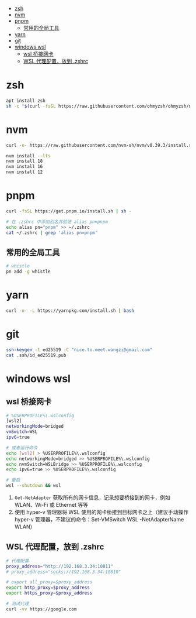 - [zsh](#zsh)
- [nvm](#nvm)
- [pnpm](#pnpm)
  - [常用的全局工具](#常用的全局工具)
- [yarn](#yarn)
- [git](#git)
- [windows wsl](#windows-wsl)
  - [wsl 桥接网卡](#wsl-桥接网卡)
  - [WSL 代理配置，放到 .zshrc](#wsl-代理配置放到-zshrc)

# zsh

```sh
apt install zsh
sh -c "$(curl -fsSL https://raw.githubusercontent.com/ohmyzsh/ohmyzsh/master/tools/install.sh)"
```

# nvm

```sh
curl -o- https://raw.githubusercontent.com/nvm-sh/nvm/v0.39.3/install.sh | bash

nvm install --lts
nvm install 18
nvm install 16
nvm install 12
```

# pnpm

```sh
curl -fsSL https://get.pnpm.io/install.sh | sh -

# 在 .zshrc 中添加别名并验证 alias pn=pnpm
echo alias pn="pnpm" >> ~/.zshrc
cat ~/.zshrc | grep 'alias pn=pnpm'
```

## 常用的全局工具

```sh
# whistle
pn add -g whistle
```

# yarn

```sh
curl -o- -L https://yarnpkg.com/install.sh | bash
```

# git

```sh
ssh-keygen -t ed25519 -C "nice.to.meet.wangzi@gmail.com"
cat .ssh/id_ed25519.pub
```

# windows wsl

## wsl 桥接网卡

```sh
# %USERPROFILE%\.wslconfig
[wsl2]
networkingMode=bridged
vmSwitch=WSL
ipv6=true

# 或者运行命令
echo [wsl2] > %USERPROFILE%\.wslconfig
echo networkingMode=bridged >> %USERPROFILE%\.wslconfig
echo nvmSwitch=WSLBridge >> %USERPROFILE%\.wslconfig
echo ipv6=true >> %USERPROFILE%\.wslconfig

# 重启
wsl --shutdown && wsl
```

1. `Get-NetAdapter` 获取所有的网卡信息，记录想要桥接到的网卡，例如 WLAN、Wi-Fi 或 Ethernet 等等
2. 使用 hyper-v 管理器将 WSL 使用的网卡桥接到目标网卡之上（建议手动操作 hyper-v 管理器，不建议的命令：Set-VMSwitch WSL -NetAdapterName WLAN）

## WSL 代理配置，放到 .zshrc

```sh
# 代理配置
proxy_address="http://192.168.3.34:10811"
# proxy_address="socks://192.168.3.34:10810"

# export all_proxy=$proxy_address
export http_proxy=$proxy_address
export https_proxy=$proxy_address

# 测试代理
curl -vv https://google.com
```
